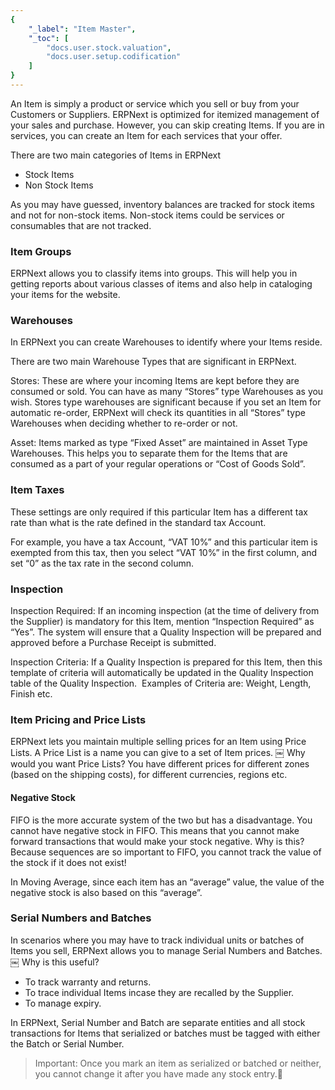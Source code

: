 ```yaml
---
{
	"_label": "Item Master",
	"_toc": [
		"docs.user.stock.valuation",
		"docs.user.setup.codification"
	]
}
---
```

An Item is simply a product or service which you sell or buy from your Customers or Suppliers. ERPNext is optimized for itemized management of your sales and purchase. However, you can skip creating Items. If you are in services, you can create an Item for each services that your offer.

There are two main categories of Items in ERPNext

- Stock Items
- Non Stock Items

As you may have guessed, inventory balances are tracked for stock items and not for
non-stock items. Non-stock items could be services or consumables that are not tracked.

### Item Groups

ERPNext allows you to classify items into groups. This will help you in getting reports about various classes of items and also help in cataloging your items for the website.

### Warehouses

In ERPNext you can create Warehouses to identify where your Items reside. 

There are two main Warehouse Types that are significant in ERPNext.

Stores: These are where your incoming Items are kept before they are consumed or sold. You can have as many “Stores” type Warehouses as you wish. Stores type warehouses are significant because if you set an Item for automatic re-order, ERPNext will check its quantities in all “Stores” type Warehouses when deciding whether to re-order or not.

Asset: Items marked as type “Fixed Asset” are maintained in Asset Type Warehouses. This helps you to separate them for the Items that are consumed as a part of your regular operations or “Cost of Goods Sold”.

### Item Taxes

These settings are only required if this particular Item has a different tax rate than what is the rate defined in the standard tax Account.

For example, you have a tax Account, “VAT 10%” and this particular item is exempted from this tax, then you select “VAT 10%” in the first column, and set “0” as the tax rate in the second column.

### Inspection

Inspection Required: If an incoming inspection (at the time of delivery from the Supplier) is mandatory for this Item, mention “Inspection Required” as “Yes”. The system will ensure that a Quality Inspection will be prepared and approved before a Purchase Receipt is submitted.

Inspection Criteria: If a Quality Inspection is prepared for this Item, then this template of criteria will automatically be updated in the Quality Inspection table of the Quality Inspection.  Examples of Criteria are: Weight, Length, Finish etc.

### Item Pricing and Price Lists

ERPNext lets you maintain multiple selling prices for an Item using Price Lists. A Price List is a name you can give to a set of Item prices.
￼
Why would you want Price Lists? You have different prices for different zones (based on the shipping costs), for different currencies, regions etc.

#### Negative Stock

FIFO is the more accurate system of the two but has a disadvantage. You cannot have negative stock in FIFO. This means that you cannot make forward transactions that would make your stock negative. Why is this? Because sequences are so important to FIFO, you cannot track the value of the stock if it does not exist!

In Moving Average, since each item has an “average” value, the value of the negative stock is also based on this “average”.

### Serial Numbers and Batches

In scenarios where you may have to track individual units or batches of Items you sell, ERPNext allows you to manage Serial Numbers and Batches.
￼
Why is this useful?

- To track warranty and returns.
- To trace individual Items incase they are recalled by the Supplier.
- To manage expiry.

In ERPNext, Serial Number and Batch are separate entities and all stock transactions for Items that serialized or batches must be tagged with either the Batch or Serial Number.

> Important: Once you mark an item as serialized or batched or neither, you cannot change it after you have made any stock entry.
